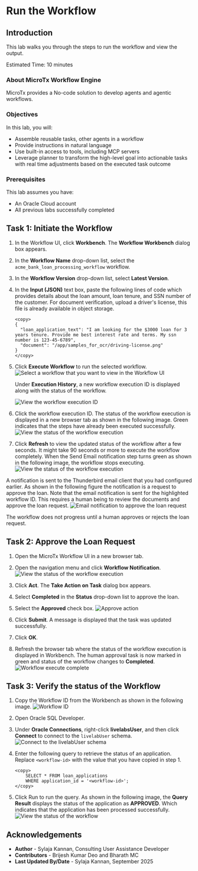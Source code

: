 # Run the Workflow

## Introduction

This lab walks you through the steps to run the workflow and view the output.

Estimated Time: 10 minutes

### About MicroTx Workflow Engine

MicroTx provides a No-code solution to develop agents and agentic workflows.

### Objectives

In this lab, you will:
* Assemble reusable tasks, other agents in a workflow
* Provide instructions in natural language
* Use built-in access to tools, including MCP servers
* Leverage planner to transform the high-level goal into actionable tasks with real time adjustments based on the executed task outcome

### Prerequisites

This lab assumes you have:
* An Oracle Cloud account
* All previous labs successfully completed

## Task 1: Initiate the Workflow

1. In the Workflow UI, click **Workbench**.
    The **Workflow Workbench** dialog box appears.

2. In the **Workflow Name** drop-down list, select the `acme_bank_loan_processing_workflow` workflow.

3. In the **Workflow Version** drop-down list, select **Latest Version**.

4. In the **Input (JSON)** text box, paste the following lines of code which provides details about the loan amount, loan tenure, and SSN number of the customer. For document verification, upload a driver's license, this file is already available in object storage.

    ```
    <copy>
    {
      "loan_application_text": "I am looking for the $3000 loan for 3 years tenure. Provide me best interest rate and terms. My ssn number is 123-45-6789",
      "document": "/app/samples_for_ocr/driving-license.png"
    }
    </copy>
    ```

4. Click **Execute Workflow** to run the selected workflow.
   ![Select a workflow that you want to view in the Workflow UI](images/workbench-workflow.png)

    Under **Execution History**, a new workflow execution ID is displayed along with the status of the workflow.

    ![View the workflow execution ID](images/execution-history.png)

5. Click the workflow execution ID. The status of the workflow execution is displayed in a new browser tab as shown in the following image. Green indicates that the steps have already been executed successfully.
    ![View the status of the workflow execution](images/workflow-execution-status.png)

6. Click **Refresh** to view the updated status of the workflow after a few seconds. It might take 90 seconds or more to execute the workflow completely.
    When the Send Email notification step turns green as shown in the following image, the workflow stops executing.
    ![View the status of the workflow execution](images/human-task-approval.png)

A notification is sent to the Thunderbird email client that you had configured earlier. As shown in the following figure the notification is a request to approve the loan. Note that the email notification is sent for the highlighted workflow ID. This requires a human being to review the documents and approve the loan request.
![Email notification to approve the loan request](images/email-notification.png)

The workflow does not progress until a human approves or rejects the loan request.

## Task 2: Approve the Loan Request

1. Open the MicroTx Workflow UI in a new browser tab.

2. Open the navigation menu and click **Workflow Notification**.
   ![View the status of the workflow execution](images/workflow-notification.png)

2. Click **Act**.
   The **Take Action on Task** dialog box appears.

3. Select **Completed** in the **Status** drop-down list to approve the loan.

4. Select the **Approved** check box.
   ![Approve action](images/take-action.png)

5. Click **Submit**.
    A message is displayed that the task was updated successfully.

6. Click **OK**.

7. Refresh the browser tab where the status of the workflow execution is displayed in Workbench.
    The human approval task is now marked in green and status of the workflow changes to **Completed**.
    ![Workflow execute complete](images/workflow-run-complete.png)

## Task 3: Verify the status of the Workflow

1. Copy the Workflow ID from the Workbench as shown in the following image.
    ![Workflow ID](images/workflow-id.png)

1. Open Oracle SQL Developer.

2. Under **Oracle Connections**, right-click **livelabsUser**, and then click **Connect** to connect to the `livelabUser` schema.
    ![Connect to the livelabUser schema](images/sql-connect.png)

3. Enter the following query to retrieve the status of an application. Replace `<workflow-id>` with the value that you have copied in step 1.

    ```
    <copy>
        SELECT * FROM loan_applications
        WHERE application_id = '<workflow-id>';
    </copy>
    ```

4. Click Run to run the query.
    As shown in the following image, the **Query Result** displays the status of the application as **APPROVED**. Which indicates that the application has been processed successfully.
    ![View the status of the workflow](images/sql-workflow-status.png)

## Acknowledgements
* **Author** - Sylaja Kannan, Consulting User Assistance Developer
* **Contributors** -  Brijesh Kumar Deo and Bharath MC
* **Last Updated By/Date** - Sylaja Kannan, September 2025